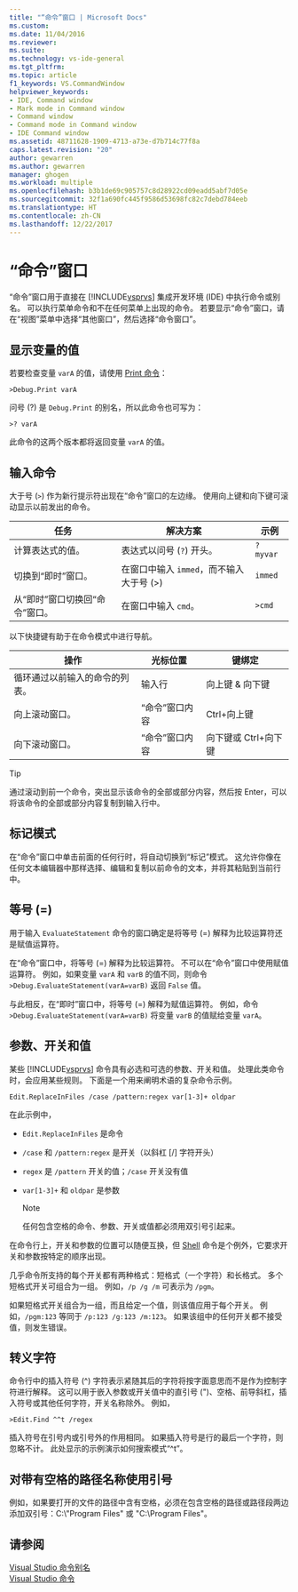 ```yaml
---
title: "“命令”窗口 | Microsoft Docs"
ms.custom: 
ms.date: 11/04/2016
ms.reviewer: 
ms.suite: 
ms.technology: vs-ide-general
ms.tgt_pltfrm: 
ms.topic: article
f1_keywords: VS.CommandWindow
helpviewer_keywords:
- IDE, Command window
- Mark mode in Command window
- Command window
- Command mode in Command window
- IDE Command window
ms.assetid: 48711628-1909-4713-a73e-d7b714c77f8a
caps.latest.revision: "20"
author: gewarren
ms.author: gewarren
manager: ghogen
ms.workload: multiple
ms.openlocfilehash: b3b1de69c905757c8d28922cd09eadd5abf7d05e
ms.sourcegitcommit: 32f1a690fc445f9586d53698fc82c7debd784eeb
ms.translationtype: HT
ms.contentlocale: zh-CN
ms.lasthandoff: 12/22/2017
---
```

# <a name="command-window"></a>“命令”窗口
“命令”窗口用于直接在 [!INCLUDE[vsprvs](../../code-quality/includes/vsprvs_md.md)] 集成开发环境 (IDE) 中执行命令或别名。 可以执行菜单命令和不在任何菜单上出现的命令。 若要显示“命令”窗口，请在“视图”菜单中选择“其他窗口”，然后选择“命令窗口”。  
  
## <a name="displaying-the-values-of-variables"></a>显示变量的值  
 若要检查变量 `varA` 的值，请使用 [Print 命令](../../ide/reference/print-command.md)：  
  
```  
>Debug.Print varA  
```  
  
 问号 (?) 是 `Debug.Print` 的别名，所以此命令也可写为：  
  
```  
>? varA  
```  
  
 此命令的这两个版本都将返回变量 `varA` 的值。  
  
## <a name="entering-commands"></a>输入命令  
 大于号 (`>`) 作为新行提示符出现在“命令”窗口的左边缘。 使用向上键和向下键可滚动显示以前发出的命令。  
  
|任务|解决方案|示例|  
|----------|--------------|-------------|  
|计算表达式的值。|表达式以问号 (`?`) 开头。|`? myvar`|  
|切换到“即时”窗口。|在窗口中输入 `immed`，而不输入大于号 (>)|`immed`|  
|从“即时”窗口切换回“命令”窗口。|在窗口中输入 `cmd`。|`>cmd`|  
  
 以下快捷键有助于在命令模式中进行导航。  
  
|操作|光标位置|键绑定|  
|------------|---------------------|----------------|  
|循环通过以前输入的命令的列表。|输入行|向上键 & 向下键|  
|向上滚动窗口。|“命令”窗口内容|Ctrl+向上键|  
|向下滚动窗口。|“命令”窗口内容|向下键或 Ctrl+向下键|  
  
> [!TIP]
>  通过滚动到前一个命令，突出显示该命令的全部或部分内容，然后按 Enter，可以将该命令的全部或部分内容复制到输入行中。  
  
## <a name="mark-mode"></a>标记模式  
 在“命令”窗口中单击前面的任何行时，将自动切换到“标记”模式。 这允许你像在任何文本编辑器中那样选择、编辑和复制以前命令的文本，并将其粘贴到当前行中。  
  
## <a name="the-equals--sign"></a>等号 (=)  
 用于输入 `EvaluateStatement` 命令的窗口确定是将等号 (=) 解释为比较运算符还是赋值运算符。  
  
 在“命令”窗口中，将等号 (=) 解释为比较运算符。 不可以在“命令”窗口中使用赋值运算符。 例如，如果变量 `varA` 和 `varB` 的值不同，则命令 `>Debug.EvaluateStatement(varA=varB)` 返回 `False` 值。  
  
 与此相反，在“即时”窗口中，将等号 (=) 解释为赋值运算符。 例如，命令 `>Debug.EvaluateStatement(varA=varB)` 将变量 `varB` 的值赋给变量 `varA`。  
  
## <a name="parameters-switches-and-values"></a>参数、开关和值  
 某些 [!INCLUDE[vsprvs](../../code-quality/includes/vsprvs_md.md)] 命令具有必选和可选的参数、开关和值。 处理此类命令时，会应用某些规则。 下面是一个用来阐明术语的复杂命令示例。  
  
```  
Edit.ReplaceInFiles /case /pattern:regex var[1-3]+ oldpar   
```  
  
 在此示例中，  
  
-   `Edit.ReplaceInFiles` 是命令  
  
-   `/case` 和 `/pattern:regex` 是开关（以斜杠 [/] 字符开头）  
  
-   `regex` 是 `/pattern` 开关的值；`/case` 开关没有值  
  
-   `var[1-3]+` 和 `oldpar` 是参数  
  
    > [!NOTE]
    >  任何包含空格的命令、参数、开关或值都必须用双引号引起来。  
  
在命令行上，开关和参数的位置可以随便互换，但 [Shell](../../ide/reference/shell-command.md) 命令是个例外，它要求开关和参数按特定的顺序出现。  
  
几乎命令所支持的每个开关都有两种格式：短格式（一个字符）和长格式。 多个短格式开关可组合为一组。 例如，`/p /g /m` 可表示为 `/pgm`。  
  
如果短格式开关组合为一组，而且给定一个值，则该值应用于每个开关。 例如，`/pgm:123` 等同于 `/p:123 /g:123 /m:123`。 如果该组中的任何开关都不接受值，则发生错误。  
  
## <a name="escape-characters"></a>转义字符  
 命令行中的插入符号 (^) 字符表示紧随其后的字符将按字面意思而不是作为控制字符进行解释。 这可以用于嵌入参数或开关值中的直引号 (")、空格、前导斜杠，插入符号或其他任何字符，开关名称除外。 例如，  
  
```  
>Edit.Find ^^t /regex  
```  

 插入符号在引号内或引号外的作用相同。 如果插入符号是行的最后一个字符，则忽略不计。 此处显示的示例演示如何搜索模式“^t”。  
  
## <a name="use-quotes-for-path-names-with-spaces"></a>对带有空格的路径名称使用引号  
 例如，如果要打开的文件的路径中含有空格，必须在包含空格的路径或路径段两边添加双引号：C:\\"Program Files" 或 "C:\Program Files"。  
  
## <a name="see-also"></a>请参阅  
 [Visual Studio 命令别名](../../ide/reference/visual-studio-command-aliases.md)   
 [Visual Studio 命令](../../ide/reference/visual-studio-commands.md)